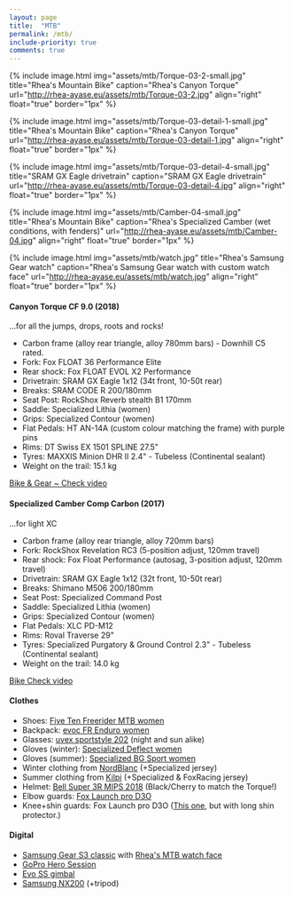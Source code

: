 ```yaml
---
layout: page
title:  "MTB"
permalink: /mtb/
include-priority: true
comments: true
---
```

{% include image.html
  img="assets/mtb/Torque-03-2-small.jpg"
  title="Rhea's Mountain Bike"
  caption="Rhea's Canyon Torque"
  url="http://rhea-ayase.eu/assets/mtb/Torque-03-2.jpg"
  align="right"
  float="true"
  border="1px"
%}

{% include image.html
  img="assets/mtb/Torque-03-detail-1-small.jpg"
  title="Rhea's Mountain Bike"
  caption="Rhea's Canyon Torque"
  url="http://rhea-ayase.eu/assets/mtb/Torque-03-detail-1.jpg"
  align="right"
  float="true"
  border="1px"
%}

{% include image.html
  img="assets/mtb/Torque-03-detail-4-small.jpg"
  title="SRAM GX Eagle drivetrain"
  caption="SRAM GX Eagle drivetrain"
  url="http://rhea-ayase.eu/assets/mtb/Torque-03-detail-4.jpg"
  align="right"
  float="true"
  border="1px"
%}

{% include image.html
  img="assets/mtb/Camber-04-small.jpg"
  title="Rhea's Mountain Bike"
  caption="Rhea's Specialized Camber (wet conditions, with fenders)"
  url="http://rhea-ayase.eu/assets/mtb/Camber-04.jpg"
  align="right"
  float="true"
  border="1px"
%}

{% include image.html
  img="assets/mtb/watch.jpg"
  title="Rhea's Samsung Gear watch"
  caption="Rhea's Samsung Gear watch with custom watch face"
  url="http://rhea-ayase.eu/assets/mtb/watch.jpg"
  align="right"
  float="true"
  border="1px"
%}

#### Canyon Torque CF 9.0 (2018)
...for all the jumps, drops, roots and rocks!

* Carbon frame (alloy rear triangle, alloy 780mm bars) - Downhill C5 rated.
* Fork: Fox FLOAT 36 Performance Elite
* Rear shock: Fox FLOAT EVOL X2 Performance
* Drivetrain: SRAM GX Eagle 1x12 (34t front, 10-50t rear)
* Breaks: SRAM CODE R 200/180mm
* Seat Post: RockShox Reverb stealth B1 170mm
* Saddle: Specialized Lithia (women)
* Grips: Specialized Contour (women)
* Flat Pedals: HT AN-14A (custom colour matching the frame) with purple pins
* Rims: DT Swiss EX 1501 SPLINE 27.5"
* Tyres: MAXXIS Minion DHR II 2.4" - Tubeless (Continental sealant)
* Weight on the trail: 15.1 kg

[Bike & Gear ~ Check video](https://www.youtube.com/watch?v=nlfiqvXCvlc)


#### Specialized Camber Comp Carbon (2017)
...for light XC

* Carbon frame (alloy rear triangle, alloy 720mm bars)
* Fork: RockShox Revelation RC3 (5-position adjust, 120mm travel)
* Rear shock: Fox Float Performance (autosag, 3-position adjust, 120mm travel)
* Drivetrain: SRAM GX Eagle 1x12 (32t front, 10-50t rear)
* Breaks: Shimano M506 200/180mm
* Seat Post: Specialized Command Post
* Saddle: Specialized Lithia (women)
* Grips: Specialized Contour (women)
* Flat Pedals: XLC PD-M12
* Rims: Roval Traverse 29"
* Tyres: Specialized Purgatory & Ground Control 2.3" - Tubeless (Continental sealant)
* Weight on the trail: 14.0 kg

[Bike Check video](https://www.youtube.com/watch?v=hZyzFQP1Rb8)

#### Clothes

* Shoes: [Five Ten Freerider MTB women](http://www.fiveten.com/us/freerider-womens-black-berry)
* Backpack: [evoc FR Enduro women](https://www.evocsports.com/products/backpacks/fr-enduro-women-16l)
* Glasses: [uvex sportstyle 202](https://www.uvex-sports.com/en/eyewear/sports-eyewear/uvex-sportstyle-202-small-v-grey-mat/) (night and sun alike)
* Gloves (winter): [Specialized Deflect women](https://www.specialized.com/us/en/womens-deflect-gloves/p/131692)
* Gloves (summer): [Specialized BG Sport women](https://www.specialized.com/us/en/womens-body-geometry-sport-gloves/p/131415)
* Winter clothing from [NordBlanc](https://www.nordblanc.com/) (+Specialized jersey)
* Summer clothing from [Kilpi](https://www.kilpisports.com/en) (+Specialized & FoxRacing jersey)
* Helmet: [Bell Super 3R MIPS 2018](https://www.bellhelmets.com/en_eu/super-3r-mips-equipped-1) (Black/Cherry to match the Torque!)
* Elbow guards: [Fox Launch pro D3O](https://www.foxracing.com/launch-pro-d3o-elbow-guards/18495.html)
* Knee+shin guards: Fox Launch pro D3O ([This one](https://www.foxracing.com/launch-pro-d3o-knee-guards/18493.html), but with long shin protector.)

#### Digital

* [Samsung Gear S3 classic](https://www.gsmarena.com/samsung_gear_s3_classic-8309.php) with [Rhea's MTB watch face]()
* [GoPro Hero Session](https://shop.gopro.com/EMEA/cameras/hero-session/CHDHS-102-master.html)
* [Evo SS gimbal](https://www.evogimbals.com/products/evo-ss-3-axis-wearable-gimbal-for-gopro-hero-session-hero5-cameras)
* [Samsung NX200](http://www.samsung.com/hk_en/cameras/nx200/) (+tripod)


